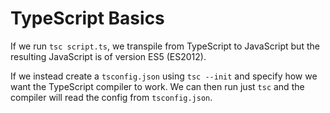 # TypeScript Basics

If we run `tsc script.ts`, we transpile from TypeScript to JavaScript but the resulting JavaScript is of version ES5 (ES2012).

If we instead create a `tsconfig.json` using `tsc --init` and specify how we want the TypeScript compiler to work. We can then run just `tsc` and the compiler will read the config from `tsconfig.json`.
